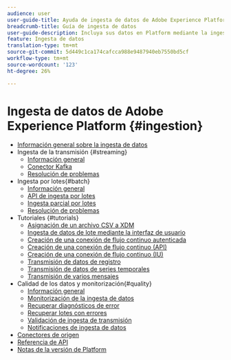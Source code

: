 ```yaml
---
audience: user
user-guide-title: Ayuda de ingesta de datos de Adobe Experience Platform
breadcrumb-title: Guía de ingesta de datos
user-guide-description: Incluya sus datos en Platform mediante la ingestión por lotes o de flujo continuo.
feature: Ingesta de datos
translation-type: tm+mt
source-git-commit: 5d449c1ca174cafcca988e9487940eb7550bd5cf
workflow-type: tm+mt
source-wordcount: '123'
ht-degree: 26%

---
```



# Ingesta de datos de Adobe Experience Platform {#ingestion}

- [Información general sobre la ingesta de datos](home.md)
- Ingesta de la transmisión {#streaming}
   - [Información general](streaming-ingestion/overview.md)
   - [Conector Kafka](streaming-ingestion/kafka.md)
   - [Resolución de problemas](streaming-ingestion/troubleshooting.md)
- Ingesta por lotes{#batch}
   - [Información general](batch-ingestion/overview.md)
   - [API de ingesta por lotes](batch-ingestion/api-overview.md)
   - [Ingesta parcial por lotes](batch-ingestion/partial.md)
   - [Resolución de problemas](batch-ingestion/troubleshooting.md)
- Tutoriales {#tutorials}
   - [Asignación de un archivo CSV a XDM](tutorials/map-a-csv-file.md)
   - [Ingesta de datos de lote mediante la interfaz de usuario](tutorials/ingest-batch-data.md)
   - [Creación de una conexión de flujo continuo autenticada](tutorials/create-authenticated-streaming-connection.md)
   - [Creación de una conexión de flujo continuo (API)](tutorials/create-streaming-connection.md)
   - [Creación de una conexión de flujo continuo (IU)](tutorials/create-streaming-connection-ui.md)
   - [Transmisión de datos de registro](tutorials/streaming-record-data.md)
   - [Transmisión de datos de series temporales](tutorials/streaming-time-series-data.md)
   - [Transmisión de varios mensajes](tutorials/streaming-multiple-messages.md)
- Calidad de los datos y monitorización{#quality}
   - [Información general](quality/overview.md)
   - [Monitorización de la ingesta de datos](quality/monitor-data-ingestion.md)
   - [Recuperar diagnósticos de error](quality/error-diagnostics.md)
   - [Recuperar lotes con errores](quality/retrieve-failed-batches.md)
   - [Validación de ingesta de transmisión](quality/streaming-validation.md)
   - [Notificaciones de ingesta de datos](quality/subscribe-events.md)
- [Conectores de origen](source-connectors.md)
- [Referencia de API](https://www.adobe.io/apis/experienceplatform/home/api-reference.html#!acpdr/swagger-specs/ingest-api.yaml)
- [Notas de la versión de Platform](https://www.adobe.com/go/platform-release-notes-en)